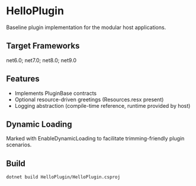 # HelloPlugin

Baseline plugin implementation for the modular host applications.

## Target Frameworks
net6.0; net7.0; net8.0; net9.0

## Features
- Implements PluginBase contracts
- Optional resource-driven greetings (Resources.resx present)
- Logging abstraction (compile-time reference, runtime provided by host)

## Dynamic Loading
Marked with EnableDynamicLoading to facilitate trimming-friendly plugin scenarios.

## Build
`dotnet build HelloPlugin/HelloPlugin.csproj`
